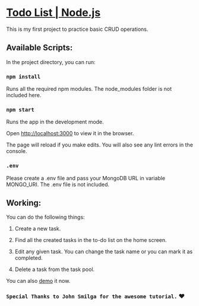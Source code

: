 # [Todo List | Node.js]( )

This is my first project to practice basic CRUD operations.

## Available Scripts:

In the project directory, you can run:

### `npm install`

Runs all the required npm modules. The node_modules folder is not included here.

### `npm start`

Runs the app in the development mode.

Open [http://localhost:3000](http://localhost:3000) to view it in the browser.


The page will reload if you make edits.
You will also see any lint errors in the console.

### `.env`

Please create a .env file and pass your MongoDB URL in variable MONGO_URI. The .env file is not included.

## Working:
You can do the following things:

1. Create a new task.

2. Find all the created tasks in the to-do list on the home screen.

3. Edit any given task. You can change the task name or you can mark it as completed.
4. Delete a task from the task pool.

You can also [demo]( ) it now.

### `Special Thanks to John Smilga for the awesome tutorial.` ♥
